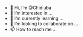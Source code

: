 - 👋 Hi, I’m @Chidiuba
- 👀 I’m interested in ...
- 🌱 I’m currently learning ...
- 💞️ I’m looking to collaborate on ...
- 📫 How to reach me ...

<!---
Chidiuba/Chidiuba is a ✨ special ✨ repository because its `README.md` (this file) appears on your GitHub profile.
You can click the Preview link to take a look at your changes.
--->
